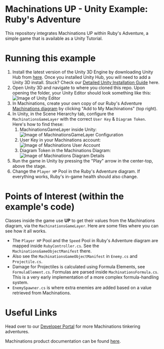 # Machinations UP - Unity Example: Ruby's Adventure

This repository integrates Machinations UP within Ruby's Adventure, a simple game that is available as a Unity Tutorial.

# Running this example

1. Install the latest version of the Unity 3D Engine by downloading Unity Hub from [here](https://store.unity.com/#plans-individual). Once you installed Unity Hub, you will need to add a Unity 3D install. Stuck? Check our [Detailed Unity Installation Guide](README-unity.md) here.
2. Open Unity 3D and navigate to where you cloned this repo. Upon opening the folder, your Unity Editor should look something like this:  
   ![Image of Unity Editor](./readme.md.resources/StartupScene.jpg)
3. In Machinations, create your own copy of our Ruby's Adventure [Machinations diagram](https://my.machinations.io/public/Ruby's-Adventure/0ae75179642ca59cfd5d6eb8685f403cd) by clicking "Add to My Machinations" (top right).
4. In Unity, in the Scene Hierarchy tab, configure the `MachinationsGameLayer` with the correct `User Key` & `Diagram Token`. Here's how to find these:
   1. MachinationsGameLayer inside Unity:  
      ![Image of MachinationsGameLayer Configuration](./readme.md.resources/MGLConfig.jpg)
   2. User Key in your Machinations account:  
      ![Image of Machinations User Account](./readme.md.resources/MachinationsUserAccount.jpg)
   3. Diagram Token in the Machinations Diagram:  
      ![Image of Machinations Diagram Details](./readme.md.resources/MachinationsDiagramDetails.jpg)
5. Run the game in Unity by pressing the "Play" arrow in the center-top, above the stage.
6. Change the `Player HP` Pool in the Ruby's Adventure diagram. If everything works, Ruby's in-game health should also change.

# Points of Interest (within the example's code)

Classes inside the game use **UP** to get their values from the Machinations diagram, via the `MachinationsGameLayer`. Here are some files where you can see how it all works.

- The `Player HP` Pool and the `Speed` Pool in Ruby's Adventure diagram are mapped inside `RubyController.cs`. See the `MachinationsGameObjectManifest` there.
- Also see the `MachinationsGameObjectManifest` in `Enemy.cs` and `Projectile.cs`.
- Damage for Projectiles is calculated using Formula Elements, see `FormulaElement.cs`. Formulas are parsed inside `MachinationsFormula.cs`. This is a very early implementation of a more complex formula-handling system.
- `EnemySpawner.cs` is where extra enemies are added based on a value retrieved from Machinations.

# Useful Links

Head over to our [Developer Portal](https://developer.machinations.io) for more Machinations tinkering adventures.

Machinations product documentation can be found [here](https://docs.machinations.io).
